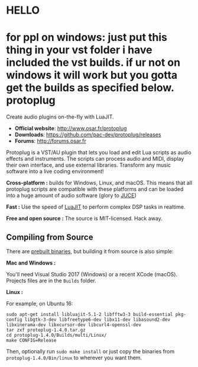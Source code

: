 **HELLO**
========

for ppl on windows: just put this thing in your vst folder i have included the vst builds. if ur not on windows it will work but you gotta get the builds as specified below.
protoplug
=========
Create audio plugins on-the-fly with LuaJIT.

- **Official website**: http://www.osar.fr/protoplug
- **Downloads**: https://github.com/pac-dev/protoplug/releases
- **Forums**: http://forums.osar.fr

Protoplug is a VST/AU plugin that lets you load and edit Lua scripts as audio effects and instruments. The scripts can process audio and MIDI, display their own interface, and use external libraries. Transform any music software into a live coding environment! 

**Cross-platform :** builds for Windows, Linux, and macOS. This means that all protoplug scripts are compatible with these platforms and can be loaded into a huge amount of audio software (glory to [JUCE](http://juce.com/)) 

**Fast :** Use the speed of [LuaJIT](http://luajit.org/) to perform complex DSP tasks in realtime.

**Free and open source :** The source is MIT-licensed. Hack away.


Compiling from Source
---------------------
There are [prebuilt binaries](https://github.com/pac-dev/protoplug/releases), but building it from source is also simple:

**Mac and Windows :** 

You'll need Visual Studio 2017 (Windows) or a recent XCode (macOS). Projects files are in the `Builds` folder.

**Linux :** 

For example, on Ubuntu 16:

	sudo apt-get install libluajit-5.1-2 libfftw3-3 build-essential pkg-config libgtk-3-dev libfreetype6-dev libx11-dev libasound2-dev libxinerama-dev libxcursor-dev libcurl4-openssl-dev
	tar zxf protoplug-1.4.0.tar.gz
	cd protoplug-1.4.0/Builds/multi/Linux/
	make CONFIG=Release

Then, optionally run `sudo make install` or just copy the binaries from `protoplug-1.4.0/Bin/linux` to wherever you want them.
